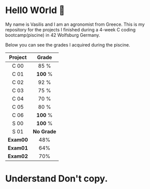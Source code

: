 # Hell0 W0rld 👏

My name is Vasilis and I am an agronomist from Greece. This is my repository for the projects I finished during a 4-week C
coding bootcamp(piscine) in  42 Wolfsburg Germany.

Below you can see the grades I acquired during the piscine.

| Project  |     Grade    |
|  :---:   |     :---:    |
|   C 00   |      85   %  |
|   C 01   |      **100**  %  |
|   C 02   |      92   %  |
|   C 03   |      75   %  |
|   C 04   |      70   %  |
|   C 05   |      80   %  |
|   C 06   |      **100**  %  |
|   S 00   |      **100**  %  |
|   S 01   | **No Grade**      |
|   **Exam00**  | 48%      |
|   **Exam01**   | 64%      |
|   **Exam02**   | 70%     |


# Understand Don't copy.
